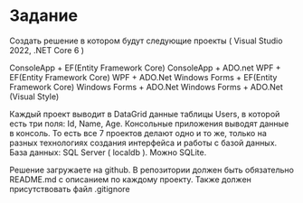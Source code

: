 # Задание
Создать решение в котором будут следующие проекты ( Visual Studio 2022, .NET Core 6 )

ConsoleApp + EF(Entity Framework Core)
ConsoleApp + ADO.net
WPF + EF(Entity Framework Core)
WPF + ADO.Net
Windows Forms + EF(Entity Framework Core)
Windows Forms + ADO.Net
Windows Forms + ADO.Net (Visual Style)

Каждый проект выводит в DataGrid данные таблицы Users, в которой есть три поля: Id, Name, Age. Консольные приложения выводят данные в консоль.
То есть все 7 проектов делают одно и то же, только на разных технологиях создания интерфейса и работы с базой данных.
База данных: SQL Server ( localdb ). Можно SQLite.

Решение загружаете на github. В репозитории должен быть обязательно README.md с описанием по каждому проекту.
Также должен присутствовать файл .gitignore
